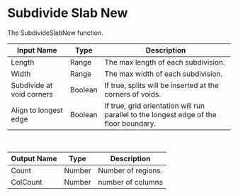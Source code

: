 
            
# Subdivide Slab New

The SubdivideSlabNew function.

|Input Name|Type|Description|
|---|---|---|
|Length|Range|The max length of each subdivision.|
|Width|Range|The max width of each subdivision.|
|Subdivide at void corners|Boolean|If true, splits will be inserted at the corners of voids.|
|Align to longest edge|Boolean|If true, grid orientation will run parallel to the longest edge of the floor boundary.|


<br>

|Output Name|Type|Description|
|---|---|---|
|Count|Number|Number of regions.|
|ColCount|Number|number of columns|

